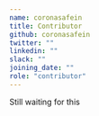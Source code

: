 ```yaml
---
name: coronasafein
title: Contributor
github: coronasafein
twitter: ""
linkedin: ""
slack: ""
joining_date: ""
role: "contributor"
---
```


Still waiting for this
